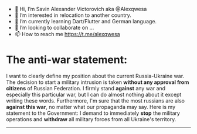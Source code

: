 - 👋 Hi, I’m Savin Alexander Victorovich aka @Alexqwesa 
- 👀 I’m interested in relocation to another country.
- 🌱 I’m currently learning Dart/Flutter and German language.
- 💞️ I’m looking to collaborate on ...
- 📫 How to reach me https://t.me/alexqwesa 

# The anti-war statement:

I want to clearly define my position about the current Russia-Ukraine war. The decision to start a
military intrusion is taken **without any approval from citizens** of Russian Federation. I firmly
stand **against** any war and especially this particular war, but I can do almost nothing about it
except writing these words. Furthermore, I'm sure that the most russians are also **against this
war**, no matter what our propaganda may say. Here is my statement to the Government: I demand to
immediately **stop** the military operations and **withdraw** all military forces from all Ukraine's
territory.

----

<!---
Alexqwesa/Alexqwesa is a ✨ special ✨ repository because its `README.md` (this file) appears on your GitHub profile.
You can click the Preview link to take a look at your changes.
--->
